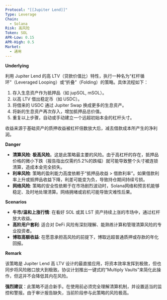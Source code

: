 ```yaml
---
Protocol: "[[Jupiter Lend]]"
Type: Leverage
Chain:
  - Solana
Risk: 高风险
Token: SOL
APR-Low: 0.15
APR-High: 0.5
Market:
  - 通用
---
```

**Underlying**

利用 Jupiter Lend 的高 LTV（贷款价值比）特性，执行一种名为“杠杆循环”（Leveraged Looping）或“折叠”（Folding）的策略。具体流程如下：
1. 存入生息资产作为抵押品（如 jupSOL, mSOL）。
2. 以高 LTV 借出稳定币（如 USDC）。
3. 将借来的 USDC 通过 Jupiter Swap 换成更多的生息资产。
4. 将新的生息资产再次存入，增加抵押品总价值。
5. 重复以上步骤，自动或手动建立一个远超初始本金的杠杆头寸。

收益来源于基础资产的质押收益被杠杆倍数放大后，减去借款成本所产生的净利润。

**Danger**

- **清算风险**: **极高风险**。这是此策略最主要的风险。由于高杠杆的存在，抵押品价格的微小下跌（报告指出仅需约5.2%的跌幅）就可能导致整个头寸被连锁清算，造成本金完全损失。
- **利率风险**: 策略的盈利能力高度依赖于“抵押品收益 > 借款利率”。如果借款利率上升或抵押品收益下降，利差可能变为负，导致持仓期间持续亏损。
- **网络风险**: 策略的安全性依赖于在市场剧烈波动时，Solana网络和预言机能够稳定、及时地处理清算。网络拥堵或宕机可能导致灾难性后果。

**Scenarios**

- **牛市/温和上涨行情**: 在看好 SOL 或其 LST 资产持续上涨的市场中，通过杠杆放大收益。
- **高阶用户套利**: 适合对 DeFi 风险有深刻理解、能熟练计算和管理清算风险的专业投资者。
- **博取高额收益**: 在愿意承担高风险的前提下，博取远超普通质押或存款的年化回报。

**Remark**

该策略是 Jupiter Lend 高 LTV 设计的最直接应用，将资本效率发挥到极致，但也同步将风险敞口放大到极致。协议计划推出一键式的“Multiply Vaults”来简化此操作，但这并不会降低其内在风险。

**强烈建议**：此策略不适合新手。在使用前必须完全理解清算机制，并设置适当的监控和警报。由于审计报告缺失，当前阶段参与此策略的风险极高。



